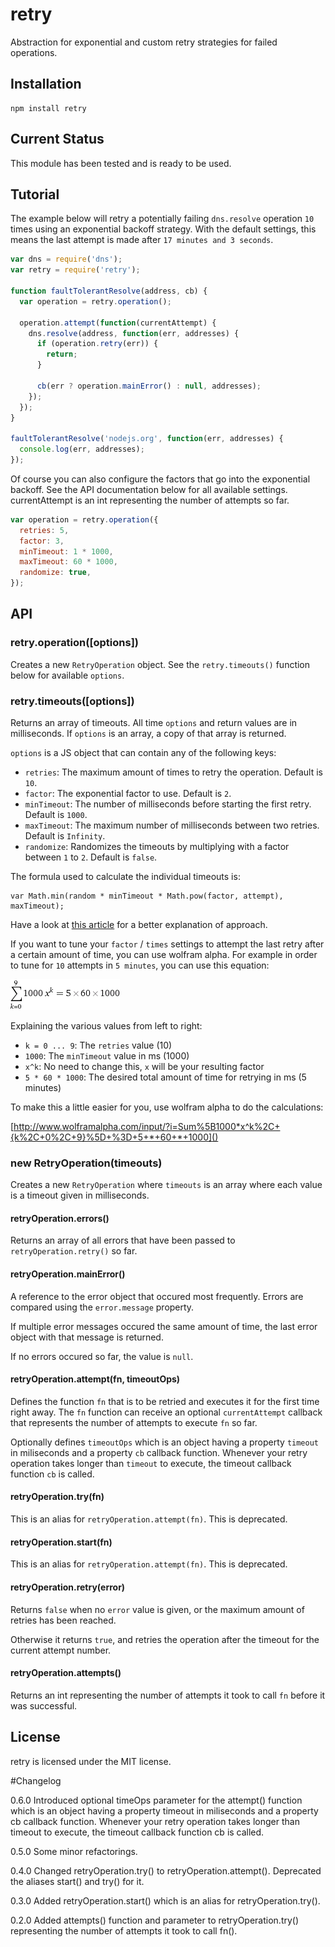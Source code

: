 # retry

Abstraction for exponential and custom retry strategies for failed operations.






















<extoc></extoc>

## Installation

    npm install retry

## Current Status

This module has been tested and is ready to be used.

## Tutorial

The example below will retry a potentially failing `dns.resolve` operation
`10` times using an exponential backoff strategy. With the default settings, this
means the last attempt is made after `17 minutes and 3 seconds`.

``` javascript
var dns = require('dns');
var retry = require('retry');

function faultTolerantResolve(address, cb) {
  var operation = retry.operation();

  operation.attempt(function(currentAttempt) {
    dns.resolve(address, function(err, addresses) {
      if (operation.retry(err)) {
        return;
      }

      cb(err ? operation.mainError() : null, addresses);
    });
  });
}

faultTolerantResolve('nodejs.org', function(err, addresses) {
  console.log(err, addresses);
});
```

Of course you can also configure the factors that go into the exponential
backoff. See the API documentation below for all available settings.
currentAttempt is an int representing the number of attempts so far.

``` javascript
var operation = retry.operation({
  retries: 5,
  factor: 3,
  minTimeout: 1 * 1000,
  maxTimeout: 60 * 1000,
  randomize: true,
});
```

## API

### retry.operation([options])

Creates a new `RetryOperation` object. See the `retry.timeouts()` function
below for available `options`.

### retry.timeouts([options])

Returns an array of timeouts. All time `options` and return values are in
milliseconds. If `options` is an array, a copy of that array is returned.

`options` is a JS object that can contain any of the following keys:

* `retries`: The maximum amount of times to retry the operation. Default is `10`.
* `factor`: The exponential factor to use. Default is `2`.
* `minTimeout`: The number of milliseconds before starting the first retry. Default is `1000`.
* `maxTimeout`: The maximum number of milliseconds between two retries. Default is `Infinity`.
* `randomize`: Randomizes the timeouts by multiplying with a factor between `1` to `2`. Default is `false`.

The formula used to calculate the individual timeouts is:

```
var Math.min(random * minTimeout * Math.pow(factor, attempt), maxTimeout);
```

Have a look at [this article][article] for a better explanation of approach.

If you want to tune your `factor` / `times` settings to attempt the last retry
after a certain amount of time, you can use wolfram alpha. For example in order
to tune for `10` attempts in `5 minutes`, you can use this equation:

![screenshot](https://github.com/tim-kos/node-retry/raw/master/equation.gif)

Explaining the various values from left to right:

* `k = 0 ... 9`:  The `retries` value (10)
* `1000`: The `minTimeout` value in ms (1000)
* `x^k`: No need to change this, `x` will be your resulting factor
* `5 * 60 * 1000`: The desired total amount of time for retrying in ms (5 minutes)

To make this a little easier for you, use wolfram alpha to do the calculations:

[http://www.wolframalpha.com/input/?i=Sum%5B1000*x^k%2C+{k%2C+0%2C+9}%5D+%3D+5+*+60+*+1000]()

[article]: http://dthain.blogspot.com/2009/02/exponential-backoff-in-distributed.html

### new RetryOperation(timeouts)

Creates a new `RetryOperation` where `timeouts` is an array where each value is
a timeout given in milliseconds.

#### retryOperation.errors()

Returns an array of all errors that have been passed to
`retryOperation.retry()` so far.

#### retryOperation.mainError()

A reference to the error object that occured most frequently. Errors are
compared using the `error.message` property.

If multiple error messages occured the same amount of time, the last error
object with that message is returned.

If no errors occured so far, the value is `null`.

#### retryOperation.attempt(fn, timeoutOps)

Defines the function `fn` that is to be retried and executes it for the first
time right away. The `fn` function can receive an optional `currentAttempt` callback that represents the number of attempts to execute `fn` so far.

Optionally defines `timeoutOps` which is an object having a property `timeout` in miliseconds and a property `cb` callback function.
Whenever your retry operation takes longer than `timeout` to execute, the timeout callback function `cb` is called.


#### retryOperation.try(fn)

This is an alias for `retryOperation.attempt(fn)`. This is deprecated.

#### retryOperation.start(fn)

This is an alias for `retryOperation.attempt(fn)`. This is deprecated.

#### retryOperation.retry(error)

Returns `false` when no `error` value is given, or the maximum amount of retries
has been reached.

Otherwise it returns `true`, and retries the operation after the timeout for
the current attempt number.

#### retryOperation.attempts()

Returns an int representing the number of attempts it took to call `fn` before it was successful.

## License

retry is licensed under the MIT license.


#Changelog

0.6.0 Introduced optional timeOps parameter for the attempt() function which is an object having a property timeout in miliseconds and a property cb callback function. Whenever your retry operation takes longer than timeout to execute, the timeout callback function cb is called.

0.5.0 Some minor refactorings.

0.4.0 Changed retryOperation.try() to retryOperation.attempt(). Deprecated the aliases start() and try() for it.

0.3.0 Added retryOperation.start() which is an alias for retryOperation.try().

0.2.0 Added attempts() function and parameter to retryOperation.try() representing the number of attempts it took to call fn().
